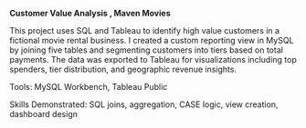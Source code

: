 **Customer Value Analysis , Maven Movies**

This project uses SQL and Tableau to identify high value customers in a fictional movie rental business. I created a custom reporting view in MySQL by joining five tables and segmenting customers into tiers based on total payments. The data was exported to Tableau for visualizations including top spenders, tier distribution, and geographic revenue insights.

Tools: MySQL Workbench, Tableau Public

Skills Demonstrated: SQL joins, aggregation, CASE logic, view creation, dashboard design
